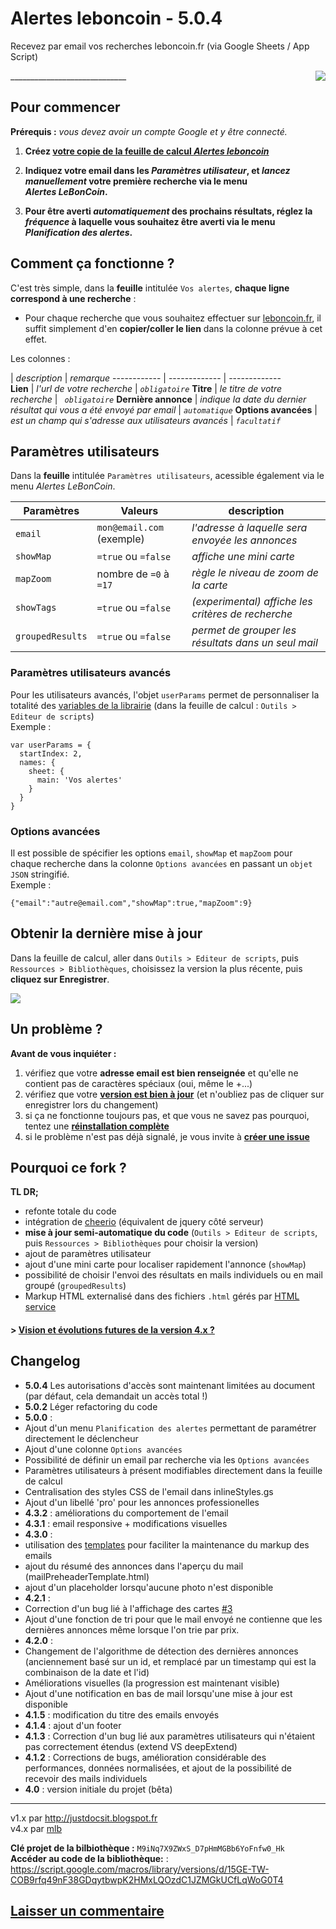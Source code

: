 

Alertes leboncoin - 5.0.4
=============================
Recevez par email vos recherches leboncoin.fr (via Google Sheets / App Script)

<div style="float:right;"><img src="https://raw.githubusercontent.com/maximelebreton/alertes-leboncoin/master/main.png"/></div>
_____________________________

Pour commencer
------------------------------------------
**Prérequis :** *vous devez avoir un compte Google et y être connecté.*

1. **Créez [votre copie de la feuille de calcul *Alertes leboncoin*](https://goo.gl/Awjw5f)**  

2. **Indiquez votre email dans les *Paramètres utilisateur*, et *lancez manuellement* votre première recherche via le menu *Alertes&nbsp;LeBonCoin*.**  

3. **Pour être averti *automatiquement* des prochains résultats, réglez la *fréquence* à laquelle vous souhaitez être averti via le menu *Planification des alertes*.**

Comment ça fonctionne ?
----------------------------------
C'est très simple, dans la **feuille** intitulée `Vos alertes`, **chaque ligne correspond à une recherche** :
* Pour chaque recherche que vous souhaitez effectuer sur [leboncoin.fr](https://www.leboncoin.fr), il suffit simplement d'en **copier/coller le lien** dans la colonne prévue à cet effet.

Les colonnes :

  | *description* | *remarque*
------------ | -------------  | -------------  
**Lien** | *l'url de votre recherche* | *`obligatoire`*
**Titre** | *le titre de votre recherche* | *` obligatoire`*
**Dernière annonce** | *indique la date du dernier résultat qui vous a été envoyé par email* | *`automatique`*
**Options avancées** | *est un champ qui s'adresse aux utilisateurs avancés* | *`facultatif`*

Paramètres utilisateurs
----------------------
Dans la **feuille** intitulée `Paramètres utilisateurs`, acessible également via le menu *Alertes LeBonCoin*.

Paramètres | Valeurs | description
------------ | -------------  | -------------  
`email` | `mon@email.com` (exemple) | *l'adresse à laquelle sera envoyée les annonces*
`showMap` | `=true` ou `=false` | *affiche une mini carte* 
`mapZoom` | nombre de `=0` à `=17` | *règle le niveau de zoom de la carte*
`showTags` | `=true` ou `=false` | *(experimental) affiche les critères de recherche*
`groupedResults` | `=true` ou `=false` | *permet de grouper les résultats dans un seul mail*


### Paramètres utilisateurs avancés
Pour les utilisateurs avancés, l'objet `userParams` permet de personnaliser la totalité des [variables de la librairie](https://github.com/maximelebreton/alertes-leboncoin/blob/master/Code.gs#L7) (dans la feuille de calcul : `Outils > Editeur de scripts`)  
Exemple :
```
var userParams = {
  startIndex: 2,
  names: {
    sheet: {
      main: 'Vos alertes'
    }
  }
}
```

### Options avancées
Il est possible de spécifier les options `email`, `showMap` et `mapZoom` pour chaque recherche dans la colonne `Options avancées` en passant un `objet JSON` stringifié.  
Exemple : 
```
{"email":"autre@email.com","showMap":true,"mapZoom":9}
```

Obtenir la dernière mise à jour
----------------------------------
 Dans la feuille de calcul, aller dans `Outils > Editeur de scripts`, puis `Ressources > Bibliothèques`, choisissez la version la plus récente, puis **cliquez sur Enregistrer**.  

<img src="https://raw.githubusercontent.com/maximelebreton/alertes-leboncoin/master/update.gif"/>



Un problème ?
--------------
**Avant de vous inquiéter :**  
1. vérifiez que votre **adresse email est bien renseignée** et qu'elle ne contient pas de caractères spéciaux (oui, même le +...)  
2. vérifiez que votre **[version est bien à jour](#obtenir-la-dernière-mise-à-jour)** (et n'oubliez pas de cliquer sur enregistrer lors du changement)  
3. si ça ne fonctionne toujours pas, et que vous ne savez pas pourquoi, tentez une **[réinstallation complète](#pour-commencer)**  
4. si le problème n'est pas déjà signalé, je vous invite à **[créer une issue](https://github.com/maximelebreton/alertes-leboncoin/issues)**  


Pourquoi ce fork ?
-----------------

**TL DR;**
* refonte totale du code
* intégration de [cheerio](https://github.com/3846masa/cheerio-gasify) (équivalent de jquery côté serveur)
* **mise à jour semi-automatique du code** (`Outils > Editeur de scripts`, puis `Ressources > Bibliothèques` pour choisir la version)
* ajout de paramètres utilisateur
* ajout d'une mini carte pour localiser rapidement l'annonce (`showMap`)
* possibilité de choisir l'envoi des résultats en mails individuels ou en mail groupé (`groupedResults`)
* Markup HTML externalisé dans des fichiers `.html` gérés par [HTML service](https://developers.google.com/apps-script/guides/html/templates)

#### > [Vision et évolutions futures de la version 4.x ?](https://github.com/maximelebreton/alertes-leboncoin/issues/2)



Changelog
--------
* **5.0.4** Les autorisations d'accès sont maintenant limitées au document (par défaut, cela demandait un accès total !)
* **5.0.2** Léger refactoring du code
* **5.0.0** :
 * Ajout d'un menu `Planification des alertes` permettant de paramétrer directement le déclencheur
 * Ajout d'une colonne `Options avancées`
 * Possibilité de définir un email par recherche via les `Options avancées`
 * Paramètres utilisateurs à présent modifiables directement dans la feuille de calcul
 * Centralisation des styles CSS de l'email dans inlineStyles.gs
 * Ajout d'un libellé 'pro' pour les annonces professionelles
* **4.3.2** : améliorations du comportement de l'email 
* **4.3.1** : email responsive + modifications visuelles
* **4.3.0** :
 * utilisation des [templates](https://developers.google.com/apps-script/guides/html/templates) pour faciliter la maintenance du markup des emails
 * ajout du résumé des annonces dans l'aperçu du mail (mailPreheaderTemplate.html)
 * ajout d'un placeholder lorsqu'aucune photo n'est disponible
* **4.2.1** : 
 * Correction d'un bug lié à l'affichage des cartes [#3](https://github.com/maximelebreton/alertes-leboncoin/issues/3)
 * Ajout d'une fonction de tri pour que le mail envoyé ne contienne que les dernières annonces même lorsque l'on trie par prix.
* **4.2.0** : 
 * Changement de l'algorithme de détection des dernières annonces (anciennement basé sur un id, et remplacé par un timestamp qui est la combinaison de la date et l'id)
 * Améliorations visuelles (la progression est maintenant visible)
 * Ajout d'une notification en bas de mail lorsqu'une mise à jour est disponible
* **4.1.5** : modification du titre des emails envoyés
* **4.1.4** : ajout d'un footer
* **4.1.3** : Correction d'un bug lié aux paramètres utilisateurs qui n'étaient pas correctement étendus (extend VS deepExtend)
* **4.1.2** : Corrections de bugs, amélioration considérable des performances, données normalisées, et ajout de la possibilité de recevoir des mails individuels
* **4.0** : version initiale du projet (bêta)



_____________________________



v1.x par http://justdocsit.blogspot.fr  
v4.x par [mlb](http://www.maximelebreton.com)  

**Clé projet de la bilbiothèque :** `M9iNq7X9ZWxS_D7pHmMGBb6YoFnfw0_Hk`  
**Accéder au code de la bibliothèque:** : https://script.google.com/macros/library/versions/d/15GE-TW-COB9rfq49nF38GDqytbwpK2HMxLQOzdC1JZMGkUCfLqWoG0T4



[Laisser un commentaire](http://maximelebreton.github.io/alertes-leboncoin/#disqus_thread)
-------------
